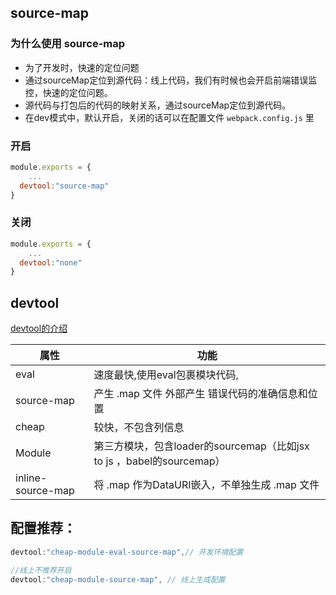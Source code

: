 ## source-map

### 为什么使用 source-map

+ 为了开发时，快速的定位问题
+ 通过sourceMap定位到源代码：线上代码，我们有时候也会开启前端错误监控，快速的定位问题。
+ 源代码与打包后的代码的映射关系，通过sourceMap定位到源代码。
+ 在dev模式中，默认开启，关闭的话可以在配置⽂件 `webpack.config.js` ⾥



### 开启

```js
module.exports = {
	...
  devtool:"source-map"  
}
```



### 关闭

```js
module.exports = {
	...
  devtool:"none"  
}
```





## devtool

[devtool的介绍](https://webpack.docschina.org/configuration/devtool/)

| 属性              | 功能                                                         |
| ----------------- | ------------------------------------------------------------ |
| eval              | 速度最快,使⽤eval包裹模块代码,                               |
| source-map        | 产⽣ .map ⽂件 外部产⽣ 错误代码的准确信息和位置             |
| cheap             | 较快，不包含列信息                                           |
| Module            | 第三⽅模块，包含loader的sourcemap（⽐如jsx to js ，babel的sourcemap） |
| inline-source-map | 将 .map 作为DataURI嵌⼊，不单独⽣成 .map ⽂件                |



## 配置推荐：

```js
devtool:"cheap-module-eval-source-map",// 开发环境配置

//线上不推荐开启
devtool:"cheap-module-source-map", // 线上⽣成配置
```

